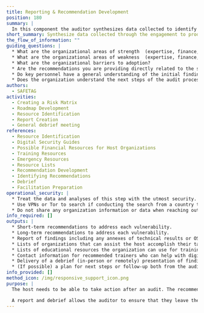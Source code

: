 ```yaml
---
title: Reporting & Recommendation Development
position: 180
summary: |
  In this component the auditor synthesizes data collected to identify the organization's strengths and weakness (expertise, finance, willingness to learn, staff time, etc.) to adopting new digital and physical security practices and documents the possible actions the organization could take on to address the vulnerabilities found during the audit, the difficulty of taking on those actions, and the resources that the host may be able to leverage to address them. Resources can include, but are not limited to, local technical support and incident response groups/trade organizations, places to obtain discount software, trainers, and guides/resrouces they can use to support their up-skilling. Compile findings into an engagement report and provide a debrief with key points of contact, allowing a space for feedback and planning for follow-up and next steps.
short_summary: Synthesize data collected through the engagement to produce targeted recommendations then provide a report and debrief for the host organization.
the_flow_of_information: ""
guiding_questions: |
  * What are the organizational areas of strength  (expertise, finance, willingness to learn, staff time, etc.) that the organization can leverage when engaging in technological adoption/change?
  * What are the organizational areas of weakness  (expertise, finance, willingness to learn, staff time, etc.) that need to be taken into consideration when engaging in technological adoption/change?
  * What are the organizational barriers to adoption?
  * Are the recommendations you are providing directly related to the security audit? If not, do they support the organization in accomplishing their security tasks, or distract from them?
  * Do key personnel have a general understanding of the initial findings?
  * Does the organization understand the next steps of the audit process?
authors:
  - SAFETAG
activities:
  - Creating a Risk Matrix
  - Roadmap Development
  - Resource Identification
  - Report Creation
  - General debrief meeting
references:
  - Resource Identification
  - Digital Security Guides
  - Possible Financial Resources for Host Organizations
  - Training Resources
  - Emergency Resources
  - Resource Lists
  - Recommendation Development
  - Identifying Recommendations
  - Debrief
  - Facilitation Preparation
operational_security: |
  * Treat the data and analyses of this step with the utmost security.
  * Use VPNs or Tor to search if conducting the search from a country that is highly competitive with the organization's country, or is known to surveil.
  * Do not share any organization information or data when reaching out to possible resources.
info_required: []
outputs: |
  * Short-term recommendations to address each vulnerability.
  * Long-term recommendations to address each vulnerability.
  * Report of findings including any annexes of technical results or OSINT findings of note.
  * Lists of organizations that can assist the host accomplish their task.
  * Lists of educational resources the organization can use for training.
  * Contact information for recommended trainers who can help with digital security training.
  * Delivery of a debrief (in-person or remotely) presentation of findings.
  * (If possible) a plan for next steps or follow-up both from the auditor and internally for the organization to implement findings. 
info_provided: []
method_icon: /img/responsive_support_icon.png
purpose: |
  The host needs to be able to take action after an audit. The recommendations that an auditor provides to address vulnerabilities must cover a range that allows an organization to address them in both the short-term and more comprehensively in the long-term. Knowing an organization's strengths and weaknesses will allow the auditor to provide more tailored recommendations that an organization will be more likely to attempt and achieve.  In doing this the SAFETAG auditor has an opportunity to act as a trusted conduit between civil society organizations in need and organizations providing digital security training, technological support, legal assistance, and incident response.

  A report and debrief allows the auditor to ensure that they leave the host and its staff ready to start addressing their digital security issues. By providing this immediate outcomes to the host and its staff while providing psycho-social care and re-framing as needed, and in combination with training or security consultation in the Responsive Support section, the auditor can ensure that the host sees the audit as a guide instead of a condemnation. The auditor can share with the organization any relevant information about the actual audit process, like the expansion or reduction of the initial scope, specific aspects that required more time, and further areas that might require extra attention, among other things.
---
```

